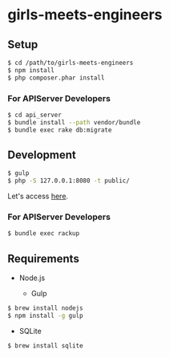 # girls-meets-engineers

## Setup

```sh
$ cd /path/to/girls-meets-engineers
$ npm install
$ php composer.phar install
```

### For APIServer Developers

```sh
$ cd api_server
$ bundle install --path vendor/bundle
$ bundle exec rake db:migrate
```

## Development

```sh
$ gulp
$ php -S 127.0.0.1:8080 -t public/
```

Let's access [here](http://127.0.0.1:8080).

### For APIServer Developers

```sh
$ bundle exec rackup
```

## Requirements

* Node.js

  * Gulp

```sh
$ brew install nodejs
$ npm install -g gulp
```

* SQLite

```sh
$ brew install sqlite
```
